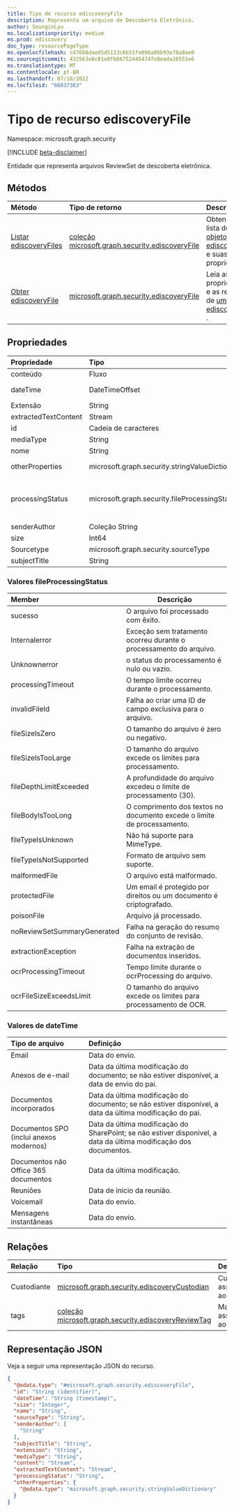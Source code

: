 ```yaml
---
title: Tipo de recurso ediscoveryFile
description: Representa um arquivo de Descoberta Eletrônica.
author: SeunginLyu
ms.localizationpriority: medium
ms.prod: ediscovery
doc_type: resourcePageType
ms.openlocfilehash: c47688daed5d5113c6b51fe096a06b93e78a8ae0
ms.sourcegitcommit: 432563e8c81e0f666752445474fe8eada26551e6
ms.translationtype: MT
ms.contentlocale: pt-BR
ms.lasthandoff: 07/18/2022
ms.locfileid: "66837363"
---
```

# <a name="ediscoveryfile-resource-type"></a>Tipo de recurso ediscoveryFile

Namespace: microsoft.graph.security

[!INCLUDE [beta-disclaimer](../../includes/beta-disclaimer.md)]

Entidade que representa arquivos ReviewSet de descoberta eletrônica.
## <a name="methods"></a>Métodos
|Método|Tipo de retorno|Descrição|
|:---|:---|:---|
|[Listar ediscoveryFiles](../api/security-ediscoveryreviewset-list-files.md)|[coleção microsoft.graph.security.ediscoveryFile](../resources/security-ediscoveryfile.md)|Obtenha uma lista dos [objetos ediscoveryFile](../resources/security-ediscoveryfile.md) e suas propriedades.|
|[Obter ediscoveryFile](../api/security-ediscoveryfile-get.md)|[microsoft.graph.security.ediscoveryFile](../resources/security-ediscoveryfile.md)|Leia as propriedades e as relações de [um objeto ediscoveryFile](../resources/security-ediscoveryfile.md) .|

## <a name="properties"></a>Propriedades
|Propriedade|Tipo|Descrição|
|:---|:---|:---|
|conteúdo|Fluxo|O fluxo de conteúdo do arquivo original.|
|dateTime|DateTimeOffset|O datetime em que o arquivo foi modificado pela última vez. Consulte os valores de dateTime para obter mais detalhes.|
|Extensão|String|A extensão de arquivo do arquivo, como png, msg, docx etc.|
|extractedTextContent|Stream|O texto extraído do arquivo original. Para arquivos baseados em imagem, esse seria o texto OCR.|
|id|Cadeia de caracteres|O identificador exclusivo do arquivo.|
|mediaType|String|mimeType do arquivo. Por exemplo: text/plain, charset=UTF-8, application/vnd.ms-outlook.|
|nome|String|O nome do arquivo. Assunto do email em caso de email.|
|otherProperties|microsoft.graph.security.stringValueDictionary|Uma lista de propriedades adicionais do arquivo, como titleOfSharepointDocument, emailRecipients. [Saiba mais](https://docs.microsoft.com/microsoft-365/compliance/document-metadata-fields-in-advanced-ediscovery).|
|processingStatus|microsoft.graph.security.fileProcessingStatus|O status de processamento depois que o item foi adicionado a um conjunto de revisão. Os valores possíveis são: , , , , , `invalidFileId`, , `fileSizeIsZero`, `fileDepthLimitExceeded``fileSizeIsTooLarge`, `fileBodyIsTooLong`, `fileTypeIsUnknown`, , `fileTypeIsNotSupported``malformedFile`, , `protectedFile`, `poisonFile`, , `noReviewSetSummaryGenerated`, `extractionException`, . `ocrProcessingTimeout``ocrFileSizeExceedsLimit``processingTimeout``unknownError``internalError``success`|
|senderAuthor|Coleção String|O remetente do email ou dos autores do documento.|
|size|Int64|tamanho do arquivo.|
|Sourcetype|microsoft.graph.security.sourceType|A origem original do conteúdo. Os valores possíveis são: `mailbox`, `site`.|
|subjectTitle|String|O assunto do email ou título do documento|

### <a name="fileprocessingstatus-values"></a>Valores fileProcessingStatus

|Member|Descrição|
|:----|-----------|
|sucesso|   O arquivo foi processado com êxito.|
|Internalerror| Exceção sem tratamento ocorreu durante o processamento do arquivo.|
|Unknownerror|o status do processamento é nulo ou vazio.|
|processingTimeout|O tempo limite ocorreu durante o processamento.|
|invalidFileId|Falha ao criar uma ID de campo exclusiva para o arquivo.|
|fileSizeIsZero|O tamanho do arquivo é zero ou negativo.|
|fileSizeIsTooLarge|O tamanho do arquivo excede os limites para processamento.|
|fileDepthLimitExceeded|A profundidade do arquivo excedeu o limite de processamento (30).|
|fileBodyIsTooLong|O comprimento dos textos no documento excede o limite de processamento.|
|fileTypeIsUnknown| Não há suporte para MimeType.|
|fileTypeIsNotSupported| Formato de arquivo sem suporte.|
|malformedFile|O arquivo está malformado.|
|protectedFile|Um email é protegido por direitos ou um documento é criptografado.|
|poisonFile|Arquivo já processado.|
|noReviewSetSummaryGenerated|Falha na geração do resumo do conjunto de revisão.|
|extractionException|Falha na extração de documentos inseridos.|
|ocrProcessingTimeout|Tempo limite durante o ocrProcessing do arquivo.|
|ocrFileSizeExceedsLimit|O tamanho do arquivo excede os limites para processamento de OCR.|


### <a name="datetime-values"></a>Valores de dateTime
|Tipo de arquivo|Definição|
|:---|:---|
Email |Data do envio.
Anexos de e-mail | Data da última modificação do documento; se não estiver disponível, a data de envio do pai.
Documentos incorporados | Data da última modificação do documento; se não estiver disponível, a data da última modificação do pai.
Documentos SPO (inclui anexos modernos) | Data da última modificação do SharePoint; se não estiver disponível, a data da última modificação dos documentos.
Documentos não Office 365 documentos | Data da última modificação.
Reuniões | Data de início da reunião.
Voicemail | Data do envio.
Mensagens instantâneas |Data do envio.
## <a name="relationships"></a>Relações
|Relação|Tipo|Descrição|
|:---|:---|:---|
|Custodiante|[microsoft.graph.security.ediscoveryCustodian](../resources/security-ediscoverycustodian.md)|Custodiantes associados ao arquivo.|
|tags|[coleção microsoft.graph.security.ediscoveryReviewTag](../resources/security-ediscoveryreviewtag.md)|Marcas associadas ao arquivo.|

## <a name="json-representation"></a>Representação JSON
Veja a seguir uma representação JSON do recurso.
<!-- {
  "blockType": "resource",
  "keyProperty": "id",
  "@odata.type": "microsoft.graph.security.ediscoveryFile",
  "openType": false
}
-->
``` json
{
  "@odata.type": "#microsoft.graph.security.ediscoveryFile",
  "id": "String (identifier)",
  "dateTime": "String (timestamp)",
  "size": "Integer",
  "name": "String",
  "sourceType": "String",
  "senderAuthor": [
    "String"
  ],
  "subjectTitle": "String",
  "extension": "String",
  "mediaType": "String",
  "content": "Stream",
  "extractedTextContent": "Stream",
  "processingStatus": "String",
  "otherProperties": {
    "@odata.type": "microsoft.graph.security.stringValueDictionary"
  }
}
```


